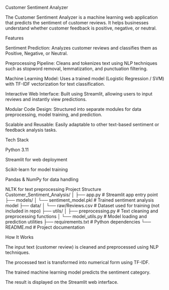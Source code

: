 Customer Sentiment Analyzer

The Customer Sentiment Analyzer is a machine learning web application that predicts the sentiment of customer reviews. It helps businesses understand whether customer feedback is positive, negative, or neutral.

Features

Sentiment Prediction: Analyzes customer reviews and classifies them as Positive, Negative, or Neutral.

Preprocessing Pipeline: Cleans and tokenizes text using NLP techniques such as stopword removal, lemmatization, and punctuation filtering.

Machine Learning Model: Uses a trained model (Logistic Regression / SVM) with TF-IDF vectorization for text classification.

Interactive Web Interface: Built using Streamlit, allowing users to input reviews and instantly view predictions.

Modular Code Design: Structured into separate modules for data preprocessing, model training, and prediction.

Scalable and Reusable: Easily adaptable to other text-based sentiment or feedback analysis tasks.

Tech Stack

Python 3.11

Streamlit for web deployment

Scikit-learn for model training

Pandas & NumPy for data handling

NLTK for text preprocessing
Project Structure
Customer_Sentiment_Analysis/
│
├── app.py                     # Streamlit app entry point
├── models/
│   └── sentiment_model.pkl    # Trained sentiment analysis model
├── data/
│   └── raw/Reviews.csv        # Dataset used for training (not included in repo)
├── utils/
│   ├── preprocessing.py       # Text cleaning and preprocessing functions
│   └── model_utils.py         # Model loading and prediction utilities
├── requirements.txt           # Python dependencies
└── README.md                  # Project documentation

How It Works

The input text (customer review) is cleaned and preprocessed using NLP techniques.

The processed text is transformed into numerical form using TF-IDF.

The trained machine learning model predicts the sentiment category.

The result is displayed on the Streamlit web interface.

